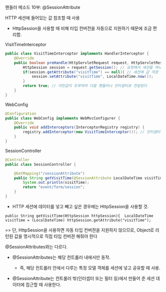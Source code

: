 핸들러 메소드 10부: @SessionAttribute

HTTP 세션에 들어있는 값 참조할 때 사용

- HttpSession을 사용할 때 비해 타입 컨버전을 자동으로 지원하기 때문에 조금 편리함. 

VisitTimeInterceptor

```java
public class VisitTimeInterceptor implements HandlerInterceptor {
    @Override
    public boolean preHandle(HttpServletRequest request, HttpServletResponse response, Object handler) throws Exception {
        HttpSession session = request.getSession(); // 요청에서 세션을 꺼내서
        if(session.getAttribute("visitTime") == null){ // 세션에 값 저장
            session.setAttribute("visitTime", LocalDateTime.now());
        }
        return true; // 리턴값이 트루여야 다음 핸들러나 인터셉터로 전달된다
    }
}
```

WebConfig

```java
@Configuration
public class WebConfig implements WebMvcConfigurer {
    @Override
    public void addInterceptors(InterceptorRegistry registry) {
        registry.addInterceptor(new VisitTimeInterceptor()); // 인터셉터 등록
    }
}
```

SessionController

```java
@Controller
public class SessionController {

    @GetMapping("/sessionAttribute")
    public String getVisitTime(@SessionAttribute LocalDateTime visitTime){ // 세션의 visitTime 이름의 특성값을 아규먼트로 받음(자동 타입 컨버젼)
        System.out.println(visitTime);
        return "event/form/session";
    }
}
```

- HTTP 세션에 데이터를 넣고 빼고 싶은 경우에는 HttpSession을 사용할 것.

`public String getVisitTime(HttpSession httpSession){ 
        LocalDateTime visitTime = (LocalDateTime) httpSession.getAttribute("visitTime");`
        
=> 단, HttpSession을 사용하면 자동 타입 컨버젼을 지원하지 않으므로, Object로 리턴된 값을 명시적으로 직접 타입 컨버젼 해줘야 한다        


@SessionAttributes와는 다르다.

- @SessionAttributes는 해당 컨트롤러 내에서만 동작.
	
	- 즉, 해당 컨트롤러 안에서 다루는 특정 모델 객체를 세션에 넣고 공유할 때 사용. 
	
- @SessionAttribute는 컨트롤러 밖(인터셉터 또는 필터 등)에서 만들어 준 세션 데이터에 접근할 때 사용한다.